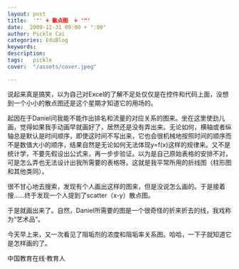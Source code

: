 ```yaml
---
layout: post  
title:  '"' + 散点图  + '"'
date:  2009-12-31 09:00 + ":00" 
author: Pickle Cai  
categories: EduBlog  
keywords: 
description:   
tags:	pickle   
cover:  "/assets/cover.jpeg"  

---  
```

    
说起来真是搞笑，以为自己对Excel的了解不足处仅仅是在控件和代码上面，没想到一个小小的散点图还是这个星期才知道它的用场的。



起因在于Daniel问我能不能作出排名和流量的对应关系的图来。坐在这里使劲儿画，觉得如果我手动画早就画好了，居然还是没有弄出来。无论如何，横轴或者纵轴总是默认是时间顺序，即使这时间不写出来，它也会很机械地按照时间的顺序而不是数值大小的顺序，结果自然是无论如何无法体现y=f(x)这样的规律来。又不是统计学，不要先假设出公式来，再一步步验证。以为是自己原始表格的安排不对，可是怎么弄也无法设计出我所需要的表格呀。这就是我平常所用的折线图（柱形图和其他类同）。



很不甘心地去搜索，发现有个人画出这样的图来，但是没说怎么画的。于是接着搜……终于发现一个人提到了scatter（x-y）散点图。



于是就画出来了。自然，Daniel所需要的图是一个很奇怪的折来折去的线，我戏称为“艺术品”。



今天早上来，又一次看见了阻垢剂的浓度和阻垢率关系图。哈哈，一下子就知道它是怎样画的了。



		    
 中国教育在线·教育人

